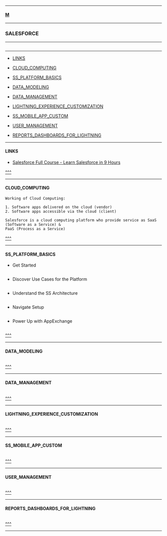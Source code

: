 
---

#### [M](https://github.com/ttltrk/TTT/blob/master/menu.md)

---

### SALESFORCE

---

```

```

---

* [LINKS](#LINKS)
* [CLOUD_COMPUTING](#CLOUD_COMPUTING)

* [SS_PLATFORM_BASICS](#SS_PLATFORM_BASICS)
* [DATA_MODELING](#DATA_MODELING)
* [DATA_MANAGEMENT](#DATA_MANAGEMENT)
* [LIGHTNING_EXPERIENCE_CUSTOMIZATION](#LIGHTNING_EXPERIENCE_CUSTOMIZATION)
* [SS_MOBILE_APP_CUSTOM](#SS_MOBILE_APP_CUSTOM)
* [USER_MANAGEMENT](#USER_MANAGEMENT)
* [REPORTS_DASHBOARDS_FOR_LIGHTNING](#REPORTS_DASHBOARDS_FOR_LIGHTNING)

---

#### LINKS

* [Salesforce Full Course - Learn Salesforce in 9 Hours](https://www.youtube.com/watch?v=I3Dk3i4GpU8)

[^^^](#SALESFORCE)

---

#### CLOUD_COMPUTING

```
Working of Cloud Computing:

1. Software apps delivered on the cloud (vendor)
2. Software apps accessible via the cloud (client)
```

```
Salesforce is a cloud computing platform who provide service as SaaS (Software as a Service) &
PaaS (Process as a Service)
```

[^^^](#SALESFORCE)

---

#### SS_PLATFORM_BASICS

- Get Started

```

```

- Discover Use Cases for the Platform

```

```

- Understand the SS Architecture

```

```

- Navigate Setup

```

```

- Power Up with AppExchange

```

```

[^^^](#SALESFORCE)

---

#### DATA_MODELING

```

```

[^^^](#SALESFORCE)

---

#### DATA_MANAGEMENT

```

```

[^^^](#SALESFORCE)

---

#### LIGHTNING_EXPERIENCE_CUSTOMIZATION

```

```

[^^^](#SALESFORCE)

---

#### SS_MOBILE_APP_CUSTOM

```

```

[^^^](#SALESFORCE)

---

#### USER_MANAGEMENT

```

```

[^^^](#SALESFORCE)

---

#### REPORTS_DASHBOARDS_FOR_LIGHTNING

```

```

[^^^](#SALESFORCE)

---
